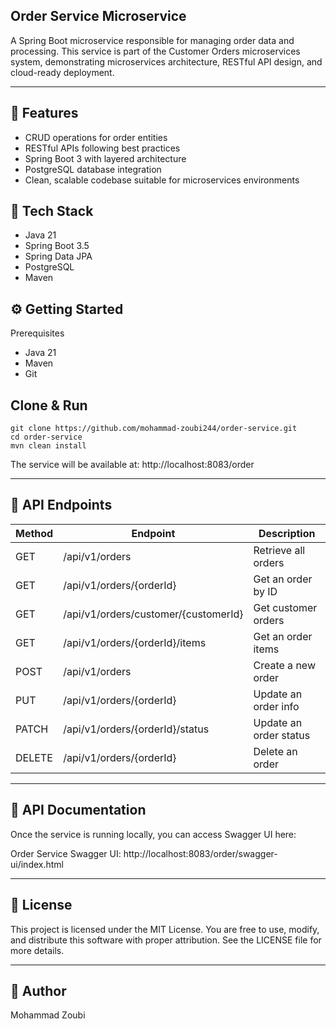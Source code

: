 ## Order Service Microservice
A Spring Boot microservice responsible for managing order data and processing. This service is part of the Customer Orders microservices system, demonstrating microservices architecture, RESTful API design, and cloud-ready deployment.

---

## 🧩 Features
- CRUD operations for order entities
- RESTful APIs following best practices
- Spring Boot 3 with layered architecture
- PostgreSQL database integration
- Clean, scalable codebase suitable for microservices environments

## 🚀 Tech Stack
- Java 21
- Spring Boot 3.5
- Spring Data JPA
- PostgreSQL
- Maven

## ⚙️ Getting Started
Prerequisites
- Java 21
- Maven
- Git

## Clone & Run
```
git clone https://github.com/mohammad-zoubi244/order-service.git
cd order-service
mvn clean install
```
The service will be available at:
http://localhost:8083/order

---

## 🔌 API Endpoints
| Method | Endpoint                             | Description         |
| ------ | ------------------------------------ | ------------------- |
| GET    | /api/v1/orders                       | Retrieve all orders |
| GET    | /api/v1/orders/{orderId}             | Get an order by ID  |
| GET    | /api/v1/orders/customer/{customerId} | Get customer orders |
| GET    | /api/v1/orders/{orderId}/items       | Get an order items     |
| POST   | /api/v1/orders                       | Create a new order  |
| PUT    | /api/v1/orders/{orderId}             | Update an order info   |
| PATCH  | /api/v1/orders/{orderId}/status      | Update an order status |
| DELETE | /api/v1/orders/{orderId}             | Delete an order     |

---

## 📌 API Documentation
Once the service is running locally, you can access Swagger UI here:

Order Service Swagger UI: http://localhost:8083/order/swagger-ui/index.html

---

## 📄 License
This project is licensed under the MIT License. You are free to use, modify, and distribute this software with proper attribution. See the LICENSE file for more details.

---

## 👤 Author
Mohammad Zoubi
